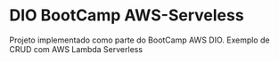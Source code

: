 # DIO BootCamp AWS-Serveless

Projeto implementado como parte do BootCamp AWS DIO. 
Exemplo de CRUD com AWS Lambda Serverless


